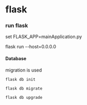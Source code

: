 # flask

### run flask

set FLASK_APP=mainApplication.py

flask run --host=0.0.0.0

#### Database

migration is used

```flask db init```

```flask db migrate```

```flask db upgrade```